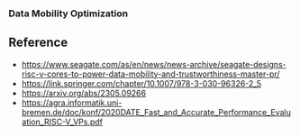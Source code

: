 ### Data Mobility Optimization
## Reference 
- https://www.seagate.com/as/en/news/news-archive/seagate-designs-risc-v-cores-to-power-data-mobility-and-trustworthiness-master-pr/
- https://link.springer.com/chapter/10.1007/978-3-030-96326-2_5
- https://arxiv.org/abs/2305.09266
- https://agra.informatik.uni-bremen.de/doc/konf/2020DATE_Fast_and_Accurate_Performance_Evaluation_RISC-V_VPs.pdf

